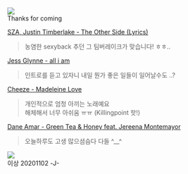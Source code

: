 #  

![](https://www.ygosu.com/community/board/download.yg?idx=3764540)    
 Thanks for coming  

[SZA, Justin Timberlake - The Other Side (Lyrics)](https://youtu.be/PMDVZaM6wqc)   
> 농염한 sexyback 추던 그 팀버레이크가 맞습니다!  ㅎㅎ..   

[Jess Glynne - all i am](https://youtu.be/NtSIF5eEE4E)  
> 인트로를 듣고 있자니 내일 뭔가 좋은 일들이 일어날수도 ..?  

[Cheeze - Madeleine Love](https://youtu.be/IuqOUNEQOP0)  
> 개인적으로 엄청 아끼는 노래예요  
해체해서 너무 아쉬움 ㅠㅠ (Killingpoint 핫!)  


[Dane Amar - Green Tea & Honey feat. Jereena Montemayor](https://youtu.be/QaAYQ1Ms0fs)
> 오늘하루도 고생 많으셤슴다 다들 ^__^ 

![](https://www.hushwish.com/wp-content/uploads/2018/11/emo_kingto_018.png)  
이상 20201102 -J-
